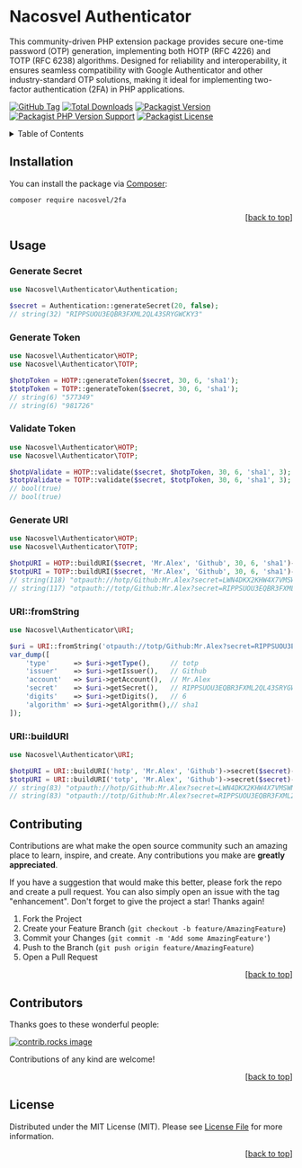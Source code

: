 <a id="readme-top"></a>

# Nacosvel Authenticator

This community-driven PHP extension package provides secure one-time password (OTP) generation, implementing both HOTP (RFC 4226) and TOTP (RFC 6238) algorithms. Designed for reliability and interoperability, it ensures seamless compatibility with Google Authenticator and other industry-standard OTP solutions, making it ideal for implementing two-factor authentication (2FA) in PHP applications.

[![GitHub Tag][GitHub Tag]][GitHub Tag URL]
[![Total Downloads][Total Downloads]][Packagist URL]
[![Packagist Version][Packagist Version]][Packagist URL]
[![Packagist PHP Version Support][Packagist PHP Version Support]][Repository URL]
[![Packagist License][Packagist License]][Repository URL]

<!-- TABLE OF CONTENTS -->
<details>
    <summary>Table of Contents</summary>
    <ol>
        <li><a href="#installation">Installation</a></li>
        <li><a href="#usage">Usage</a></li>
        <li><a href="#contributing">Contributing</a></li>
        <li><a href="#contributors">Contributors</a></li>
        <li><a href="#license">License</a></li>
    </ol>
</details>

<!-- INSTALLATION -->

## Installation

You can install the package via [Composer]:

```bash
composer require nacosvel/2fa
```

<p align="right">[<a href="#readme-top">back to top</a>]</p>

<!-- USAGE EXAMPLES -->

## Usage

### Generate Secret

```php
use Nacosvel\Authenticator\Authentication;

$secret = Authentication::generateSecret(20, false);
// string(32) "RIPPSUOU3EQBR3FXML2QL43SRYGWCKY3"
```

### Generate Token

```php
use Nacosvel\Authenticator\HOTP;
use Nacosvel\Authenticator\TOTP;

$hotpToken = HOTP::generateToken($secret, 30, 6, 'sha1');
$totpToken = TOTP::generateToken($secret, 30, 6, 'sha1');
// string(6) "577349"
// string(6) "981726"
```

### Validate Token

```php
use Nacosvel\Authenticator\HOTP;
use Nacosvel\Authenticator\TOTP;

$hotpValidate = HOTP::validate($secret, $hotpToken, 30, 6, 'sha1', 3);
$totpValidate = TOTP::validate($secret, $totpToken, 30, 6, 'sha1', 3);
// bool(true)
// bool(true)
```

### Generate URI

```php
use Nacosvel\Authenticator\HOTP;
use Nacosvel\Authenticator\TOTP;

$hotpURI = HOTP::buildURI($secret, 'Mr.Alex', 'Github', 30, 6, 'sha1')->toString();
$totpURI = TOTP::buildURI($secret, 'Mr.Alex', 'Github', 30, 6, 'sha1')->toString();
// string(118) "otpauth://hotp/Github:Mr.Alex?secret=LWN4DKX2KHW4X7VMSWNIRJVHW4F4SQ4Z&counter=30&digits=6&algorithm=sha1&issuer=Github"
// string(117) "otpauth://totp/Github:Mr.Alex?secret=RIPPSUOU3EQBR3FXML2QL43SRYGWCKY3&period=30&digits=6&algorithm=sha1&issuer=Github"
```

### URI::fromString

```php
use Nacosvel\Authenticator\URI;

$uri = URI::fromString('otpauth://totp/Github:Mr.Alex?secret=RIPPSUOU3EQBR3FXML2QL43SRYGWCKY3&period=30&digits=6&algorithm=sha1&issuer=Github');
var_dump([
    'type'      => $uri->getType(),     // totp
    'issuer'    => $uri->getIssuer(),   // Github
    'account'   => $uri->getAccount(),  // Mr.Alex
    'secret'    => $uri->getSecret(),   // RIPPSUOU3EQBR3FXML2QL43SRYGWCKY3
    'digits'    => $uri->getDigits(),   // 6
    'algorithm' => $uri->getAlgorithm(),// sha1
]);
```

### URI::buildURI

```php
use Nacosvel\Authenticator\URI;

$hotpURI = URI::buildURI('hotp', 'Mr.Alex', 'Github')->secret($secret)->toString();
$totpURI = URI::buildURI('totp', 'Mr.Alex', 'Github')->secret($secret)->toString();
// string(83) "otpauth://hotp/Github:Mr.Alex?secret=LWN4DKX2KHW4X7VMSWNIRJVHW4F4SQ4Z&issuer=Github"
// string(83) "otpauth://totp/Github:Mr.Alex?secret=RIPPSUOU3EQBR3FXML2QL43SRYGWCKY3&issuer=Github"
```

<!-- CONTRIBUTING -->

## Contributing

Contributions are what make the open source community such an amazing place to learn, inspire, and create. Any contributions you make are **greatly appreciated**.

If you have a suggestion that would make this better, please fork the repo and create a pull request. You can also simply open an issue with the tag "enhancement".
Don't forget to give the project a star! Thanks again!

1. Fork the Project
2. Create your Feature Branch (`git checkout -b feature/AmazingFeature`)
3. Commit your Changes (`git commit -m 'Add some AmazingFeature'`)
4. Push to the Branch (`git push origin feature/AmazingFeature`)
5. Open a Pull Request

<p align="right">[<a href="#readme-top">back to top</a>]</p>

<!-- CONTRIBUTORS -->

## Contributors

Thanks goes to these wonderful people:

<a href="https://github.com/nacosvel/2fa/graphs/contributors">
  <img src="https://contrib.rocks/image?repo=nacosvel/2fa" alt="contrib.rocks image" />
</a>

Contributions of any kind are welcome!

<p align="right">[<a href="#readme-top">back to top</a>]</p>

<!-- LICENSE -->

## License

Distributed under the MIT License (MIT). Please see [License File] for more information.

<p align="right">[<a href="#readme-top">back to top</a>]</p>

[GitHub Tag]: https://img.shields.io/github/v/tag/nacosvel/2fa

[Total Downloads]: https://img.shields.io/packagist/dt/nacosvel/2fa?style=flat-square

[Packagist Version]: https://img.shields.io/packagist/v/nacosvel/2fa

[Packagist PHP Version Support]: https://img.shields.io/packagist/php-v/nacosvel/2fa

[Packagist License]: https://img.shields.io/github/license/nacosvel/2fa

[GitHub Tag URL]: https://github.com/nacosvel/2fa/tags

[Packagist URL]: https://packagist.org/packages/nacosvel/2fa

[Repository URL]: https://github.com/nacosvel/2fa

[GitHub Open Issues]: https://github.com/nacosvel/2fa/issues

[Composer]: https://getcomposer.org

[License File]: https://github.com/nacosvel/2fa/blob/main/LICENSE
